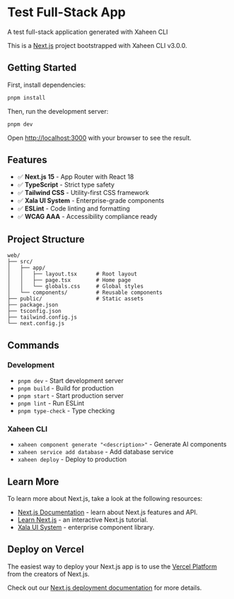 # Test Full-Stack App

A test full-stack application generated with Xaheen CLI

This is a [Next.js](https://nextjs.org/) project bootstrapped with Xaheen CLI v3.0.0.

## Getting Started

First, install dependencies:

```bash
pnpm install
```

Then, run the development server:

```bash
pnpm dev
```

Open [http://localhost:3000](http://localhost:3000) with your browser to see the result.

## Features

- ✅ **Next.js 15** - App Router with React 18
- ✅ **TypeScript** - Strict type safety
- ✅ **Tailwind CSS** - Utility-first CSS framework
- ✅ **Xala UI System** - Enterprise-grade components
- ✅ **ESLint** - Code linting and formatting
- ✅ **WCAG AAA** - Accessibility compliance ready

## Project Structure

```
web/
├── src/
│   ├── app/
│   │   ├── layout.tsx      # Root layout
│   │   ├── page.tsx        # Home page
│   │   └── globals.css     # Global styles
│   └── components/         # Reusable components
├── public/                 # Static assets
├── package.json
├── tsconfig.json
├── tailwind.config.js
└── next.config.js
```

## Commands

### Development
- `pnpm dev` - Start development server
- `pnpm build` - Build for production
- `pnpm start` - Start production server
- `pnpm lint` - Run ESLint
- `pnpm type-check` - Type checking

### Xaheen CLI
- `xaheen component generate "<description>"` - Generate AI components
- `xaheen service add database` - Add database service
- `xaheen deploy` - Deploy to production

## Learn More

To learn more about Next.js, take a look at the following resources:

- [Next.js Documentation](https://nextjs.org/docs) - learn about Next.js features and API.
- [Learn Next.js](https://nextjs.org/learn) - an interactive Next.js tutorial.
- [Xala UI System](https://xala.tech) - enterprise component library.

## Deploy on Vercel

The easiest way to deploy your Next.js app is to use the [Vercel Platform](https://vercel.com/new?utm_medium=default-template&filter=next.js&utm_source=create-next-app&utm_campaign=create-next-app-readme) from the creators of Next.js.

Check out our [Next.js deployment documentation](https://nextjs.org/docs/deployment) for more details.